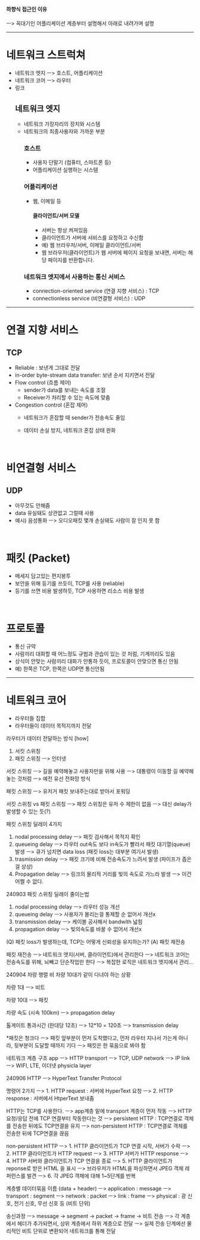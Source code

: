 #### 하향식 접근인 이유
ㅡ> 꼭대기인 어플리케이션 계층부터 설명해서 아래로 내려가며 설명

---

# 네트워크 스트럭쳐
- 네트워크 엣지 ㅡ> 호스트, 어플리케이션
- 네트워크 코어 ㅡ> 라우터
- 링크
  ## 네트워크 엣지
  - 네트워크 가장자리의 장치와 시스템
  - 네트워크의 최종사용자와 가까운 부분
    ### 호스트 
    - 사용자 단말기 (컴퓨터, 스마트폰 등)
    - 어플리케이션 실행하는 시스템 
    ### 어플리케이션 
    - 웹, 이메일 등
      #### 클라이언트/서버 모델
      - 서버는 항상 켜져있음
      - 클라이언트가 서버에 서비스를 요청하고 수신함
      - 예) 웹 브라우저/서버, 이메일 클라이언트/서버
      - 웹 브라우저(클라이언트)가 웹 서버에 페이지 요청을 보내면, 서버는 해당 페이지를 반환합니다.
    ### 네트워크 엣지에서 사용하는 통신 서비스
    - connection-oriented service (연결 지향 서비스) : TCP
    - connectionless service (비연결형 서비스) : UDP

---

# 연결 지향 서비스
## TCP
- Reliable : 보낸게 그대로 전달 
- in-order byte-stream data transfer: 보낸 순서 지키면서 전달 
- Flow control (흐름 제어)
  - sender가 data를 보내는 속도를 조절
  - Receiver가 처리할 수 있는 속도에 맞춤
- Congestion control (혼잡 제어)
  - 네트워크가 혼잡할 때 sender가 전송속도 줄임
  - 데이터 손실 방지, 네트워크 혼잡 상태 완화

    <br>
    
# 비연결형 서비스
## UDP
- 아무것도 안해줌
- data 유실돼도 상관없고 그럴때 사용
- 예시) 음성통화 ㅡ> 오디오패킷 몇개 손실돼도 사람이 잘 인지 못 함

<br>

# 패킷 (Packet)
- 메세지 담고있는 편지봉투
- 보안을 위해 등기를 쓰듯이, TCP를 사용 (reliable)
- 등기를 쓰면 비용 발생하듯, TCP 사용하면 리소스 비용 발생

<br>

# 프로토콜
- 통신 규약
- 사람끼리 대화할 때 어느정도 규범과 관습이 있는 것 처럼, 기계끼리도 있음
- 상식이 안맞는 사람끼리 대화가 안통하 듯이, 프로토콜이 안맞으면 통신 안됨
- 예) 한쪽은 TCP, 한쪽은 UDP면 통신안됨

---

# 네트워크 코어
- 라우터들 집합
- 라우터들이 데이터 목적지까지 전달

라우터가 데이터 전달하는 방식 [how]
1. 서킷 스위칭
2. 패킷 스위칭 ㅡ> 인터넷

서킷 스위칭
ㅡ> 길을 예약해놓고 사용자만을 위해 사용
ㅡ> 대통령이 이동할 길 예약해놓는 것처럼
ㅡ> 예전 유선 전화망 방식

패킷 스위칭
ㅡ> 유저거 패킷 보내주는대로 받아서 포워딩

서킷 스위칭 vs 패킷 스위칭
ㅡ> 패킷 스위칭은 유저 수 제한이 없음
ㅡ> 대신 delay가 발생할 수 있는 듯(?)

패킷 스위칭 딜레이 4가지
1. nodal processing delay
ㅡ> 패킷 검사해서 목적지 확인
2. queueing delay
ㅡ> 라우터 out속도 보다 in속도가 빨라서 패킷 대기열(queue) 발생
ㅡ> 큐가 넘치면 data loss (패킷 loss는 대부분 여기서 발생)
3. trasmission delay
ㅡ> 패킷 크기에 비해 전송속도가 느려서 발생 (파이프가 좁은걸 상상)
4. Propagation delay
ㅡ> 링크의 물리적 거리를 빛의 속도로 가느라 발생 
ㅡ> 이건 어쩔 수 없다.

240903
패킷 스위칭 딜레이 줄이는법
1. nodal processing delay
ㅡ> 라우터 성능 개선
2. queueing delay
ㅡ> 사용자가 몰리는걸 통제할 순 없어서 개선x
3. transmission delay
ㅡ> 케이블 공사해서 bandwith 넓힘
4. propagation delay
ㅡ> 빛의속도를 바꿀 수 없어서 개선x

(Q) 패킷 loss가 발생하는데, TCP는 어떻게 신뢰성을 유지하는가?
(A) 패킷 재전송

패킷 재전송
ㅡ> 네트워크 엣지(서버, 클라이언트)에서 관리한다
ㅡ> 네트워크 코어는 전송속도를 위해, 뇌빼고 단순작업만 한다
ㅡ> 복잡한 로직은 네트워크 엣지에서 관리...



240904
차량 행렬 비
차량 10대가 같이 다녀야 하는 상황

차량 1대
ㅡ> 비트

차량 10대
ㅡ> 패킷

차량 속도 (시속 100km)
ㅡ> propagation delay

톨게이트 통과시간 (한대당 12초)
ㅡ> 12*10 = 120초
ㅡ> transmission delay

*패킷은 청크다
ㅡ> 패킷 앞부분이 먼저 도착했다고, 먼저 라우터 지나서 가는게 아니라, 뒷부분이 도달할 때까지 기다
ㅡ> 패킷은 한 묶음으로 봐야 함


네트워크 계층 구조
app ㅡ> HTTP
transport ㅡ> TCP, UDP
network ㅡ> IP
link ㅡ> WIFI, LTE, 이더넷
physicla layer


240906
HTTP
ㅡ> HyperText Transfer Protocol

명령어 2가지
ㅡ> 1. HTTP request : 서버에 HyperText 요청
ㅡ> 2. HTTP response : 서버에서 HtperText 보내줌

HTTP는 TCP를 사용한다.
ㅡ> app계층 밑에 transport 계층이 먼저 작동
ㅡ> HTTP 요청/응답 전에 TCP 연결부터 작동한다는 것
ㅡ> persistent HTTP : TCP연결로 객체를 전송한 뒤에도 TCP연결을 유지
ㅡ> non-persistent HTTP : TCP연결로 객체를 전송한 뒤에 TCP연결을 끊음


non-persistent HTTP
ㅡ> 1. HTTP 클라이언트가 TCP 연결 시작, 서버가 수락
ㅡ> 2. HTTP 클라이언트가 HTTP request 
ㅡ> 3. HTTP 서버가 HTTP response
ㅡ> 4. HTTP 서버와 클라이언트가 TCP 연결을 종료
ㅡ> 5. HTTP 클라이언트가 reponse로 받은 HTML 을 표시
ㅡ> 브라우저가 HTML을 파싱하면서 JPEG 객체 레퍼런스를 발견
ㅡ> 6. 각 JPEG 객체에 대해 1~5단계를 반복


계층별 데이터묶음 이름 (data + header)
ㅡ> application : message
ㅡ> transport : segment
ㅡ> network : packet
ㅡ> link : frame
ㅡ> physical : 광 신호, 전기 신호, 무선 신호 등 (비트 단위)

송신과정
ㅡ> message → segment → packet → frame → 비트 전송
ㅡ> 각 계층에서 헤더가 추가되면서, 상위 계층에서 하위 계층으로 전달
ㅡ> 실제 전송 단계에선 물리적인 비트 단위로 변환되어 네트워크를 통해 전달


